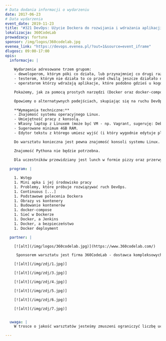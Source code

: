 ```yaml
---
# Data dodania informacji o wydarzeniu
date: 2017-06-23
# Data wydarzenia
event_date: 2019-11-23
title: "#321 DevOps: Użycie Dockera do rozwijania i wdrażania aplikacji"
lokalizacja: 360CodeLab
prowadzacy: fortuna
sponsor: /img/logos/360codelab.jpg
evenea_link: "https://devops.evenea.pl/?out=1&source=event_iframe"
dlugosc: 09:00-17:00
opis:
  informacje: |
    
    Wydarzenie adresowane trzem grupom:
    - deweloperom, którym póki co działa, lub przynajmniej co drugi raz, o ile nikt nie zapomniał dopisać nowych zależności aplikacji do dokumentacji,
    - testerom, którym nie działa to co przed chwilą jeszcze działało na laptopie dewelopera,
    - operatorom którzy wdrażają aplikacje, które podobno gdzieś u kogoś kiedyś działały.

    Pokażemy, jak za pomocą prostych narzędzi (Docker oraz docker-compose) można zbudować proces dewelopersko-QA-wdrożeniowy możliwie odporny na problem SOA#1.

    Opowiemy o alternatywnych podejściach, skupiając się na ruchu DevOps.

    **Wymagania techniczne:**
    - Znajomość systemu operacyjnego Linux.
    - Umiejętność pracy z konsolą.
    - Własny laptop z Linuxem (może być VM - np. Vagrant, sugeruję: Debian Buster lub Ubuntu) i działającym Dockerem (>= 18.02) oraz docker-compose.
    - Sugerowane minimum 4GB RAM.
    - Edytor tekstu z którego umiesz wyjść (i który wygodnie edytuje pliki znajdujące się wewnątrz VM jeśli masz VM).  

    Do warsztatu konieczna jest pewna znajomość konsoli systemu Linux. Temat konteneryzacji i Dockera wdrożymy od kompletnych podstaw. Żeby pokazać proces deweloperski, podczas warsztatu stworzymy (lub ściągniemy) minimalną aplikację opartą o Python/Flask - do warsztatu. 

    Znajomość Pythona nie będzie potrzebna.  
 
    Dla uczestników przewidziany jest lunch w formie pizzy oraz przerwy kawowe.

  program: |

    1. Wstęp
    1. Mini apka i jej środowisko pracy
    1. Problemy, które próbuje rozwiązywać ruch DevOps.
    1. Continuous [...]
    1. Podstawowe polecenia Dockera
    1. Obrazy vs kontenery
    1. Budowanie kontenerów
    1. docker-compose
    1. Sieć w Dockerze
    1. Docker, a Jenkins
    1. Docker, a bezpieczeństwo
    1. Docker deployment 

  partner: |

    [![alt](/img/logos/360codelab.jpg)](https://www.360codelab.com/)

     Sponsorem warsztatu jest firma 360CodeLab - dostawca kompleksowych usług dla firm w zakresie rozwoju IT. Oferuje dopasowane rozwiązania, od oceny projektu, przez wyszukiwanie talentów, do rozwoju platformy i stałego wsparcia frontendowego. Skupia się na przełamywaniu konwencjonalnych wzorców myślenia, opracowywaniu przełomowych pomysłów, znajdowaniu kreatywnych rozwiązań i dynamicznym wdrażaniu projektów.

    [![alt](/img/zdj/1.jpg)] 

    [![alt](/img/zdj/3.jpg)] 

    [![alt](/img/zdj/4.jpg)]

    [![alt](/img/zdj/5.jpg)] 

    [![alt](/img/zdj/6.jpg)] 

    [![alt](/img/zdj/7.jpg)]


  uwaga: |
    W trosce o jakość warsztatów jesteśmy zmuszeni ograniczyć liczbę uczestników. **Kwalifikacja odbywa się na podstawie odpowiedzi udzielonych w formularzu zgłoszeniowym oraz - w dalszym kroku - kolejności zgłoszeń.** Potwierdzenie udziału w warsztatach otrzymasz najpóźniej na 7 dni przed planowaną datą wydarzenia.

---
```

